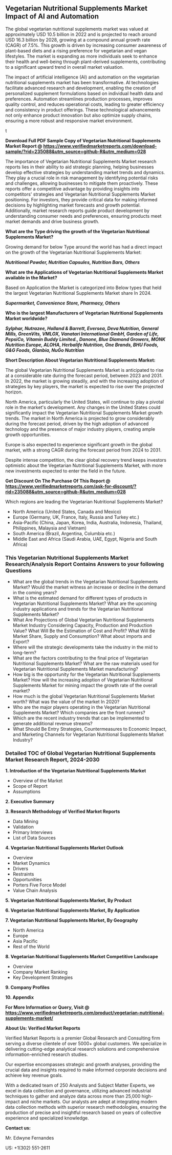 <h2>Vegetarian Nutritional Supplements Market Impact of AI and Automation</h2><p>The global vegetarian nutritional supplements market was valued at approximately USD 10.5 billion in 2022 and is projected to reach around USD 16.3 billion by 2028, growing at a compound annual growth rate (CAGR) of 7.5%. This growth is driven by increasing consumer awareness of plant-based diets and a rising preference for vegetarian and vegan lifestyles. The market is expanding as more individuals seek to enhance their health and well-being through plant-derived supplements, contributing to a significant upward trend in overall market valuation.</p><p>The impact of artificial intelligence (AI) and automation on the vegetarian nutritional supplements market has been transformative. AI technologies facilitate advanced research and development, enabling the creation of personalized supplement formulations based on individual health data and preferences. Automation streamlines production processes, improves quality control, and reduces operational costs, leading to greater efficiency and consistency in product offerings. These technological advancements not only enhance product innovation but also optimize supply chains, ensuring a more robust and responsive market environment.</p>t</p><p id="" class=""><strong>Download Full PDF Sample Copy of Vegetarian Nutritional Supplements Market Report @ <a href="https://www.verifiedmarketreports.com/download-sample/?rid=235088&utm_source=github-R&utm_medium=028" target="_blank">https://www.verifiedmarketreports.com/download-sample/?rid=235088&utm_source=github-R&utm_medium=028</a></strong></p><p>The importance of&nbsp;Vegetarian Nutritional Supplements Market research reports lies in their ability to aid strategic planning, helping businesses develop effective strategies by understanding market trends and dynamics. They play a crucial role in risk management by identifying potential risks and challenges, allowing businesses to mitigate them proactively. These reports offer a competitive advantage by providing insights into competitors' strategies and Vegetarian Nutritional Supplements Market positioning. For investors, they provide critical data for making informed decisions by highlighting market forecasts and growth potential. Additionally, market research reports guide product development by understanding consumer needs and preferences, ensuring products meet market demands and drive business growth.</p><p><strong>What are the&nbsp;Type driving the growth of the Vegetarian Nutritional Supplements Market?</strong></p><p id="" class="">Growing demand for below Type around the world has had a direct impact on the growth of the Vegetarian Nutritional Supplements Market:</p><em><strong>Nutritional Powder, Nutrition Capsules, Nutrition Bars, Others</strong></em></p><strong>What are the&nbsp;Applications&nbsp;of Vegetarian Nutritional Supplements Market available in the Market?</strong></p><p id="" class="">Based on Application the Market is categorized into Below types that held the largest Vegetarian Nutritional Supplements Market share In 2024.</p><em><strong>Supermarket, Convenience Store, Pharmacy, Others</strong></em></p><strong>Who is the largest Manufacturers of Vegetarian Nutritional Supplements Market worldwide?</strong></p><p><em><strong>Sylphar, Nutrazee, Holland & Barrett, Eversea, Deva Nutrition, General Mills, GreenVits, VMLOX, Vanatari International GmbH, Garden of Life, PepsiCo, Vitamin Buddy Limited., Danone, Blue Diamond Growers, MONK Nutrition Europe, ALOHA, Herbalife Nutrition, One Brands, BHU Foods, G&G Foods, Glanbia, NuGo Nutrition</strong></em></p><p id="" class=""><strong>Short Description About Vegetarian Nutritional Supplements Market:</strong></p><p>The global Vegetarian Nutritional Supplements Market is anticipated to rise at a considerable rate during the forecast period, between 2023 and 2031. In 2022, the market is growing steadily, and with the increasing adoption of strategies by key players, the market is expected to rise over the projected horizon.</p><p>North America, particularly the United States, will continue to play a pivotal role in the market's development. Any changes in the United States could significantly impact the Vegetarian Nutritional Supplements Market growth trends. The market in North America is projected to grow considerably during the forecast period, driven by the high adoption of advanced technology and the presence of major industry players, creating ample growth opportunities.</p><p>Europe is also expected to experience significant growth in the global market, with a strong CAGR during the forecast period from 2024 to 2031.</p><p>Despite intense competition, the clear global recovery trend keeps investors optimistic about the Vegetarian Nutritional Supplements Market, with more new investments expected to enter the field in the future.</p><p id="" class=""><strong>Get Discount On The Purchase Of This Report @ <a href="https://www.verifiedmarketreports.com/ask-for-discount/?rid=235088&utm_source=github-R&utm_medium=028" target="_blank">https://www.verifiedmarketreports.com/ask-for-discount/?rid=235088&utm_source=github-R&utm_medium=028</a></strong></p>Which regions are leading the Vegetarian Nutritional Supplements Market?</p><ul><li>North America (United States, Canada and Mexico)</li><li>Europe (Germany, UK, France, Italy, Russia and Turkey etc.)</li><li>Asia-Pacific (China, Japan, Korea, India, Australia, Indonesia, Thailand, Philippines, Malaysia and Vietnam)</li><li>South America (Brazil, Argentina, Columbia etc.)</li><li>Middle East and Africa (Saudi Arabia, UAE, Egypt, Nigeria and South Africa)</li></ul><h3 id="" class="">This Vegetarian Nutritional Supplements Market Research/Analysis Report Contains Answers to your following Questions</h3><ul><li>What are the global trends in the Vegetarian Nutritional Supplements Market? Would the market witness an increase or decline in the demand in the coming years?</li><li>What is the estimated demand for different types of products in Vegetarian Nutritional Supplements Market? What are the upcoming industry applications and trends for the Vegetarian Nutritional Supplements Market?</li><li>What Are Projections of Global Vegetarian Nutritional Supplements Market Industry Considering Capacity, Production and Production Value? What Will Be the Estimation of Cost and Profit? What Will Be Market Share, Supply and Consumption? What about imports and Export?</li><li>Where will the strategic developments take the industry in the mid to long-term?</li><li>What are the factors contributing to the final price of Vegetarian Nutritional Supplements Market? What are the raw materials used for Vegetarian Nutritional Supplements Market manufacturing?</li><li>How big is the opportunity for the Vegetarian Nutritional Supplements Market? How will the increasing adoption of Vegetarian Nutritional Supplements Market for mining impact the growth rate of the overall market?</li><li>How much is the global Vegetarian Nutritional Supplements Market worth? What was the value of the market In 2020?</li><li>Who are the major players operating in the Vegetarian Nutritional Supplements Market? Which companies are the front runners?</li><li>Which are the recent industry trends that can be implemented to generate additional revenue streams?</li><li>What Should Be Entry Strategies, Countermeasures to Economic Impact, and Marketing Channels for Vegetarian Nutritional Supplements Market Industry?</li></ul><h3 id="" class="">Detailed TOC of Global Vegetarian Nutritional Supplements Market Research Report, 2024-2030</h3><p id="" class=""><strong>1. Introduction of the Vegetarian Nutritional Supplements Market</strong></p><ul><li>Overview of the Market</li><li>Scope of Report</li><li>Assumptions</li></ul><p id="" class=""><strong>2. Executive Summary</strong></p><p id="" class=""><strong>3. Research Methodology of Verified Market Reports</strong></p><ul><li>Data Mining</li><li>Validation</li><li>Primary Interviews</li><li>List of Data Sources</li></ul><p id="" class=""><strong>4. Vegetarian Nutritional Supplements Market Outlook</strong></p><ul><li>Overview</li><li>Market Dynamics</li><li>Drivers</li><li>Restraints</li><li>Opportunities</li><li>Porters Five Force Model</li><li>Value Chain Analysis</li></ul><p id="" class=""><strong>5. Vegetarian Nutritional Supplements Market, By Product</strong></p><p id="" class=""><strong>6. Vegetarian Nutritional Supplements Market, By Application</strong></p><p id="" class=""><strong>7. Vegetarian Nutritional Supplements Market, By Geography</strong></p><ul><li>North America</li><li>Europe</li><li>Asia Pacific</li><li>Rest of the World</li></ul><p id="" class=""><strong>8. Vegetarian Nutritional Supplements Market Competitive Landscape</strong></p><ul><li>Overview</li><li>Company Market Ranking</li><li>Key Development Strategies</li></ul><p id="" class=""><strong>9. Company Profiles</strong></p><p id="" class=""><strong>10. Appendix</strong></p><p id="" class=""><strong>For More Information or Query, Visit @ <a href="https://www.verifiedmarketreports.com/product/vegetarian-nutritional-supplements-market/" target="_blank">https://www.verifiedmarketreports.com/product/vegetarian-nutritional-supplements-market/</a></strong></p><p id="" class=""><strong>About Us: Verified Market Reports</strong></p><p id="" class="">Verified Market Reports is a premier Global Research and Consulting firm serving a diverse clientele of over 5000+ global customers. We specialize in delivering cutting-edge analytical research solutions and comprehensive information-enriched research studies.</p><p id="" class="">Our expertise encompasses strategic and growth analyses, providing the crucial data and insights required to make informed corporate decisions and achieve key revenue goals.</p><p id="" class="">With a dedicated team of 250 Analysts and Subject Matter Experts, we excel in data collection and governance, utilizing advanced industrial techniques to gather and analyze data across more than 25,000 high-impact and niche markets. Our analysts are adept at integrating modern data collection methods with superior research methodologies, ensuring the production of precise and insightful research based on years of collective experience and specialized knowledge.</p><p id="" class=""><strong>Contact us:</strong></p><p id="" class="">Mr. Edwyne Fernandes</p><p id="" class="">US: +1(302) 551-2611</p>
